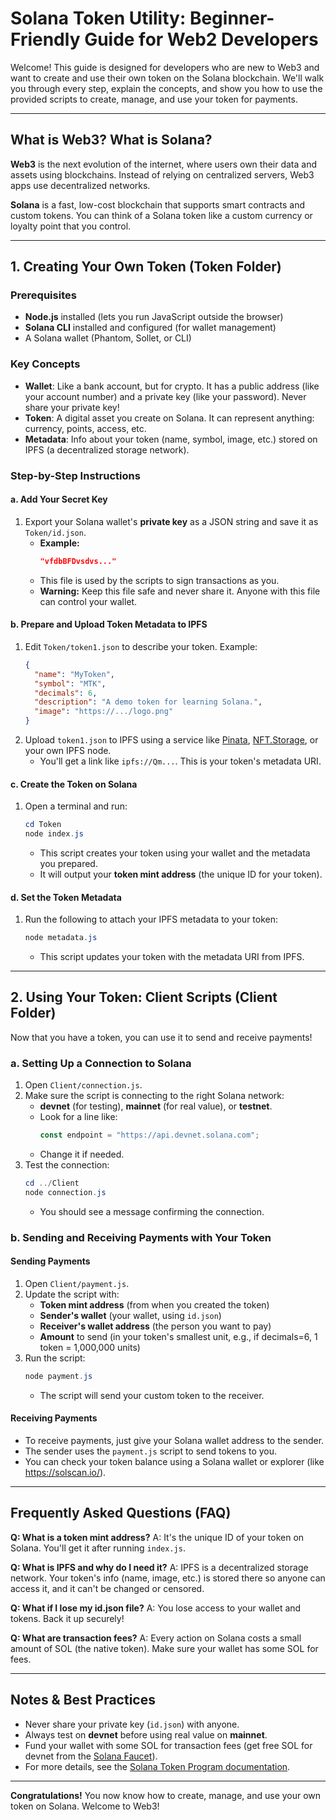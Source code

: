 # Solana Token Utility: Beginner-Friendly Guide for Web2 Developers

Welcome! This guide is designed for developers who are new to Web3 and want to create and use their own token on the Solana blockchain. We'll walk you through every step, explain the concepts, and show you how to use the provided scripts to create, manage, and use your token for payments.

---

## What is Web3? What is Solana?

**Web3** is the next evolution of the internet, where users own their data and assets using blockchains. Instead of relying on centralized servers, Web3 apps use decentralized networks.

**Solana** is a fast, low-cost blockchain that supports smart contracts and custom tokens. You can think of a Solana token like a custom currency or loyalty point that you control.

---

## 1. Creating Your Own Token (Token Folder)

### Prerequisites

- **Node.js** installed (lets you run JavaScript outside the browser)
- **Solana CLI** installed and configured (for wallet management)
- A Solana wallet (Phantom, Sollet, or CLI)

### Key Concepts

- **Wallet**: Like a bank account, but for crypto. It has a public address (like your account number) and a private key (like your password). Never share your private key!
- **Token**: A digital asset you create on Solana. It can represent anything: currency, points, access, etc.
- **Metadata**: Info about your token (name, symbol, image, etc.) stored on IPFS (a decentralized storage network).

### Step-by-Step Instructions

#### a. Add Your Secret Key

1. Export your Solana wallet's **private key** as a JSON string and save it as `Token/id.json`.
   - **Example:**
     ```json
     "vfdbBFDvsdvs..."
     ```
   - This file is used by the scripts to sign transactions as you.
   - **Warning:** Keep this file safe and never share it. Anyone with this file can control your wallet.

#### b. Prepare and Upload Token Metadata to IPFS

1. Edit `Token/token1.json` to describe your token. Example:
   ```json
   {
     "name": "MyToken",
     "symbol": "MTK",
     "decimals": 6,
     "description": "A demo token for learning Solana.",
     "image": "https://.../logo.png"
   }
   ```
2. Upload `token1.json` to IPFS using a service like [Pinata](https://pinata.cloud), [NFT.Storage](https://nft.storage), or your own IPFS node.
   - You'll get a link like `ipfs://Qm...`. This is your token's metadata URI.

#### c. Create the Token on Solana

1. Open a terminal and run:
   ```powershell
   cd Token
   node index.js
   ```
   - This script creates your token using your wallet and the metadata you prepared.
   - It will output your **token mint address** (the unique ID for your token).

#### d. Set the Token Metadata

1. Run the following to attach your IPFS metadata to your token:
   ```powershell
   node metadata.js
   ```
   - This script updates your token with the metadata URI from IPFS.

---

## 2. Using Your Token: Client Scripts (Client Folder)

Now that you have a token, you can use it to send and receive payments!

### a. Setting Up a Connection to Solana

1. Open `Client/connection.js`.
2. Make sure the script is connecting to the right Solana network:
   - **devnet** (for testing), **mainnet** (for real value), or **testnet**.
   - Look for a line like:
     ```js
     const endpoint = "https://api.devnet.solana.com";
     ```
   - Change it if needed.
3. Test the connection:
   ```powershell
   cd ../Client
   node connection.js
   ```
   - You should see a message confirming the connection.

### b. Sending and Receiving Payments with Your Token

#### Sending Payments

1. Open `Client/payment.js`.
2. Update the script with:
   - **Token mint address** (from when you created the token)
   - **Sender's wallet** (your wallet, using `id.json`)
   - **Receiver's wallet address** (the person you want to pay)
   - **Amount** to send (in your token's smallest unit, e.g., if decimals=6, 1 token = 1,000,000 units)
3. Run the script:
   ```powershell
   node payment.js
   ```
   - The script will send your custom token to the receiver.

#### Receiving Payments

- To receive payments, just give your Solana wallet address to the sender.
- The sender uses the `payment.js` script to send tokens to you.
- You can check your token balance using a Solana wallet or explorer (like https://solscan.io/).

---

## Frequently Asked Questions (FAQ)

**Q: What is a token mint address?**
A: It's the unique ID of your token on Solana. You'll get it after running `index.js`.

**Q: What is IPFS and why do I need it?**
A: IPFS is a decentralized storage network. Your token's info (name, image, etc.) is stored there so anyone can access it, and it can't be changed or censored.

**Q: What if I lose my id.json file?**
A: You lose access to your wallet and tokens. Back it up securely!

**Q: What are transaction fees?**
A: Every action on Solana costs a small amount of SOL (the native token). Make sure your wallet has some SOL for fees.

---

## Notes & Best Practices

- Never share your private key (`id.json`) with anyone.
- Always test on **devnet** before using real value on **mainnet**.
- Fund your wallet with some SOL for transaction fees (get free SOL for devnet from the [Solana Faucet](https://solfaucet.com/)).
- For more details, see the [Solana Token Program documentation](https://spl.solana.com/token).

---

**Congratulations!** You now know how to create, manage, and use your own token on Solana. Welcome to Web3!
